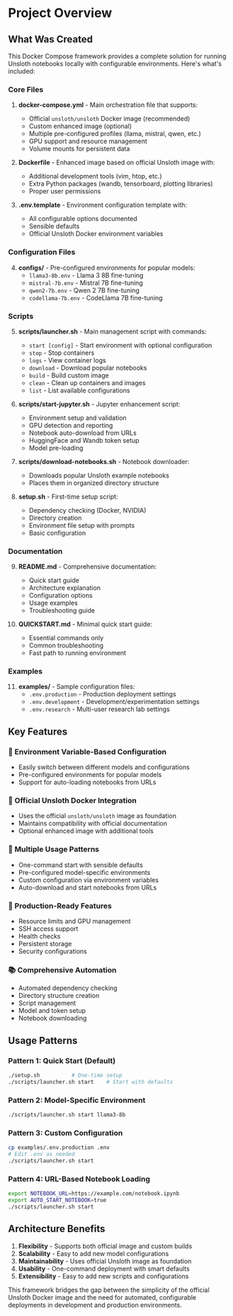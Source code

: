 # Project Overview

## What Was Created

This Docker Compose framework provides a complete solution for running Unsloth notebooks locally with configurable environments. Here's what's included:

### Core Files

1. **docker-compose.yml** - Main orchestration file that supports:
   - Official `unsloth/unsloth` Docker image (recommended)
   - Custom enhanced image (optional)
   - Multiple pre-configured profiles (llama, mistral, qwen, etc.)
   - GPU support and resource management
   - Volume mounts for persistent data

2. **Dockerfile** - Enhanced image based on official Unsloth image with:
   - Additional development tools (vim, htop, etc.)
   - Extra Python packages (wandb, tensorboard, plotting libraries)
   - Proper user permissions

3. **.env.template** - Environment configuration template with:
   - All configurable options documented
   - Sensible defaults
   - Official Unsloth Docker environment variables

### Configuration Files

4. **configs/** - Pre-configured environments for popular models:
   - `llama3-8b.env` - Llama 3 8B fine-tuning
   - `mistral-7b.env` - Mistral 7B fine-tuning  
   - `qwen2-7b.env` - Qwen 2 7B fine-tuning
   - `codellama-7b.env` - CodeLlama 7B fine-tuning

### Scripts

5. **scripts/launcher.sh** - Main management script with commands:
   - `start [config]` - Start environment with optional configuration
   - `stop` - Stop containers
   - `logs` - View container logs
   - `download` - Download popular notebooks
   - `build` - Build custom image
   - `clean` - Clean up containers and images
   - `list` - List available configurations

6. **scripts/start-jupyter.sh** - Jupyter enhancement script:
   - Environment setup and validation
   - GPU detection and reporting
   - Notebook auto-download from URLs
   - HuggingFace and Wandb token setup
   - Model pre-loading

7. **scripts/download-notebooks.sh** - Notebook downloader:
   - Downloads popular Unsloth example notebooks
   - Places them in organized directory structure

8. **setup.sh** - First-time setup script:
   - Dependency checking (Docker, NVIDIA)
   - Directory creation
   - Environment file setup with prompts
   - Basic configuration

### Documentation

9. **README.md** - Comprehensive documentation:
   - Quick start guide
   - Architecture explanation
   - Configuration options
   - Usage examples
   - Troubleshooting guide

10. **QUICKSTART.md** - Minimal quick start guide:
    - Essential commands only
    - Common troubleshooting
    - Fast path to running environment

### Examples

11. **examples/** - Sample configuration files:
    - `.env.production` - Production deployment settings
    - `.env.development` - Development/experimentation settings
    - `.env.research` - Multi-user research lab settings

## Key Features

### 🎯 Environment Variable-Based Configuration
- Easily switch between different models and configurations
- Pre-configured environments for popular models
- Support for auto-loading notebooks from URLs

### 🐳 Official Unsloth Docker Integration
- Uses the official `unsloth/unsloth` image as foundation
- Maintains compatibility with official documentation
- Optional enhanced image with additional tools

### 🚀 Multiple Usage Patterns
- One-command start with sensible defaults
- Pre-configured model-specific environments
- Custom configuration via environment variables
- Auto-download and start notebooks from URLs

### 🔧 Production-Ready Features
- Resource limits and GPU management
- SSH access support
- Health checks
- Persistent storage
- Security configurations

### 📚 Comprehensive Automation
- Automated dependency checking
- Directory structure creation
- Script management
- Model and token setup
- Notebook downloading

## Usage Patterns

### Pattern 1: Quick Start (Default)
```bash
./setup.sh          # One-time setup
./scripts/launcher.sh start    # Start with defaults
```

### Pattern 2: Model-Specific Environment
```bash
./scripts/launcher.sh start llama3-8b
```

### Pattern 3: Custom Configuration
```bash
cp examples/.env.production .env
# Edit .env as needed
./scripts/launcher.sh start
```

### Pattern 4: URL-Based Notebook Loading
```bash
export NOTEBOOK_URL=https://example.com/notebook.ipynb
export AUTO_START_NOTEBOOK=true
./scripts/launcher.sh start
```

## Architecture Benefits

1. **Flexibility** - Supports both official image and custom builds
2. **Scalability** - Easy to add new model configurations
3. **Maintainability** - Uses official Unsloth image as foundation
4. **Usability** - One-command deployment with smart defaults
5. **Extensibility** - Easy to add new scripts and configurations

This framework bridges the gap between the simplicity of the official Unsloth Docker image and the need for automated, configurable deployments in development and production environments.